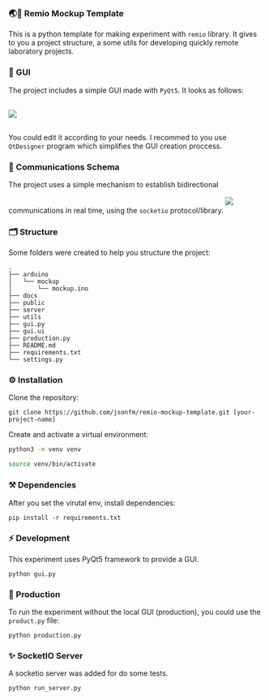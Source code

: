 ### 🌏🧪 Remio Mockup Template
This is a python template for making experiment with `remio` library. It gives to you a project structure, a some utils for developing quickly remote laboratory projects.

### 🎨 GUI
The project includes a simple GUI made with `PyQt5`. It looks as follows:

<img src="./docs/gui.png" style="margin: 1rem 0;">

You could edit it according to your needs. I recommed to you use `QtDesigner` program which simplifies the GUI creation proccess. 

### 💬 Communications Schema
The project uses a simple mechanism to establish bidirectional communications in real time, using the `socketio` protocol/library.
<img src="./docs/communications.png" style="margin: 1rem 0;">

### 🗂️ Structure
Some folders were created to help you structure the project:
```
.
├── arduino
│   └── mockup
│       └── mockup.ino
├── docs
├── public
├── server
├── utils
├── gui.py
├── gui.ui
├── production.py
├── README.md
├── requirements.txt
└── settings.py
```

### ⚙️ Installation
Clone the repository:
```
git clone https://github.com/jsonfm/remio-mockup-template.git [your-project-name]
```

Create and activate a virtual environment:
```bash
python3 -m venv venv

source venv/bin/activate
```

### ⚒️ Dependencies
After you set the virutal env, install dependencies:
```
pip install -r requirements.txt
```

### ⚡️ Development
This experiment uses PyQt5 framework to provide a GUI.
```
python gui.py
```

### 🚀 Production
To run the experiment without the local GUI (production), you could use the `product.py` file:

```
python production.py
```
### ✨ SocketIO Server
A socketio server was added for do some tests.
```
python run_server.py
```
